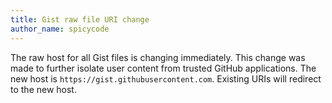 ```yaml
---
title: Gist raw file URI change
author_name: spicycode
---
```


The raw host for all Gist files is changing immediately.  This change was made to further isolate user content from trusted GitHub applications.
The new host is ```https://gist.githubusercontent.com```.  Existing URIs will redirect to the new host.
